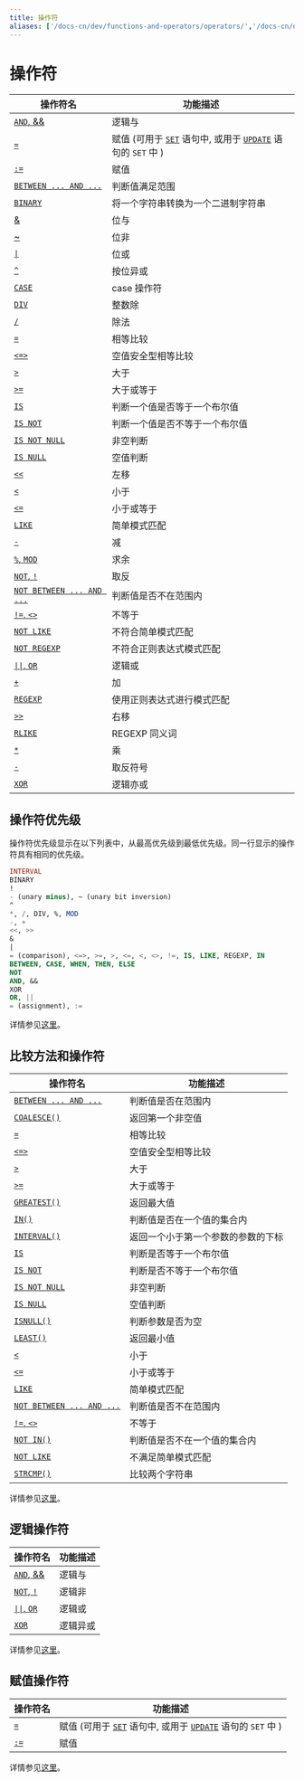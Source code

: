```yaml
---
title: 操作符
aliases: ['/docs-cn/dev/functions-and-operators/operators/','/docs-cn/dev/reference/sql/functions-and-operators/operators/']
---
```


# 操作符

| 操作符名 | 功能描述 |
| ------- | -------------------------------- |
| [`AND`, &&](https://dev.mysql.com/doc/refman/5.7/en/logical-operators.html#operator_and) | 逻辑与 |
| [`=`](https://dev.mysql.com/doc/refman/5.7/en/assignment-operators.html#operator_assign-equal) | 赋值 (可用于 [`SET`](https://dev.mysql.com/doc/refman/5.7/en/set-variable.html) 语句中, 或用于 [`UPDATE`](https://dev.mysql.com/doc/refman/5.7/en/update.html) 语句的 `SET` 中 ) |
| [`:=`](https://dev.mysql.com/doc/refman/5.7/en/assignment-operators.html#operator_assign-value) | 赋值 |
| [`BETWEEN ... AND ...`](https://dev.mysql.com/doc/refman/5.7/en/comparison-operators.html#operator_between) | 判断值满足范围 |
| [`BINARY`](https://dev.mysql.com/doc/refman/5.7/en/cast-functions.html#operator_binary) | 将一个字符串转换为一个二进制字符串 |
| [&](https://dev.mysql.com/doc/refman/5.7/en/bit-functions.html#operator_bitwise-and) | 位与 |
| [~](https://dev.mysql.com/doc/refman/5.7/en/bit-functions.html#operator_bitwise-invert) | 位非 |
| [`\|`](https://dev.mysql.com/doc/refman/5.7/en/bit-functions.html#operator_bitwise-or) | 位或 |
| [`^`](https://dev.mysql.com/doc/refman/5.7/en/bit-functions.html#operator_bitwise-xor) | 按位异或 |
| [`CASE`](https://dev.mysql.com/doc/refman/5.7/en/flow-control-functions.html#operator_case) | case 操作符 |
| [`DIV`](https://dev.mysql.com/doc/refman/5.7/en/arithmetic-functions.html#operator_div) | 整数除 |
| [`/`](https://dev.mysql.com/doc/refman/5.7/en/arithmetic-functions.html#operator_divide) | 除法 |
| [`=`](https://dev.mysql.com/doc/refman/5.7/en/comparison-operators.html#operator_equal) | 相等比较 |
| [`<=>`](https://dev.mysql.com/doc/refman/5.7/en/comparison-operators.html#operator_equal-to) | 空值安全型相等比较 |
| [`>`](https://dev.mysql.com/doc/refman/5.7/en/comparison-operators.html#operator_greater-than) | 大于 |
| [`>=`](https://dev.mysql.com/doc/refman/5.7/en/comparison-operators.html#operator_greater-than-or-equal) | 大于或等于 |
| [`IS`](https://dev.mysql.com/doc/refman/5.7/en/comparison-operators.html#operator_is) | 判断一个值是否等于一个布尔值 |
| [`IS NOT`](https://dev.mysql.com/doc/refman/5.7/en/comparison-operators.html#operator_is-not) | 判断一个值是否不等于一个布尔值 |
| [`IS NOT NULL`](https://dev.mysql.com/doc/refman/5.7/en/comparison-operators.html#operator_is-not-null) | 非空判断 |
| [`IS NULL`](https://dev.mysql.com/doc/refman/5.7/en/comparison-operators.html#operator_is-null) | 空值判断 |
| [`<<`](https://dev.mysql.com/doc/refman/5.7/en/bit-functions.html#operator_left-shift) | 左移 |
| [`<`](https://dev.mysql.com/doc/refman/5.7/en/comparison-operators.html#operator_less-than) | 小于 |
| [`<=`](https://dev.mysql.com/doc/refman/5.7/en/comparison-operators.html#operator_less-than-or-equal) | 小于或等于 |
| [`LIKE`](https://dev.mysql.com/doc/refman/5.7/en/string-comparison-functions.html#operator_like) | 简单模式匹配 |
| [`-`](https://dev.mysql.com/doc/refman/5.7/en/arithmetic-functions.html#operator_minus) | 减 |
| [`%`, `MOD`](https://dev.mysql.com/doc/refman/5.7/en/arithmetic-functions.html#operator_mod) | 求余 |
| [`NOT`, `!`](https://dev.mysql.com/doc/refman/5.7/en/logical-operators.html#operator_not) | 取反 |
| [`NOT BETWEEN ... AND ...`](https://dev.mysql.com/doc/refman/5.7/en/comparison-operators.html#operator_not-between) | 判断值是否不在范围内 |
| [`!=`, `<>`](https://dev.mysql.com/doc/refman/5.7/en/comparison-operators.html#operator_not-equal) | 不等于 |
| [`NOT LIKE`](https://dev.mysql.com/doc/refman/5.7/en/string-comparison-functions.html#operator_not-like) | 不符合简单模式匹配 |
| [`NOT REGEXP`](https://dev.mysql.com/doc/refman/5.7/en/regexp.html#operator_not-regexp) | 不符合正则表达式模式匹配 |
| [`\|\|`, `OR`](https://dev.mysql.com/doc/refman/5.7/en/logical-operators.html#operator_or) | 逻辑或 |
| [`+`](https://dev.mysql.com/doc/refman/5.7/en/arithmetic-functions.html#operator_plus) | 加 |
| [`REGEXP`](https://dev.mysql.com/doc/refman/5.7/en/regexp.html#operator_regexp) | 使用正则表达式进行模式匹配 |
| [`>>`](https://dev.mysql.com/doc/refman/5.7/en/bit-functions.html#operator_right-shift) | 右移 |
| [`RLIKE`](https://dev.mysql.com/doc/refman/5.7/en/regexp.html#operator_regexp) | REGEXP 同义词 |
| [`*`](https://dev.mysql.com/doc/refman/5.7/en/arithmetic-functions.html#operator_times) | 乘 |
| [`-`](https://dev.mysql.com/doc/refman/5.7/en/arithmetic-functions.html#operator_unary-minus) | 取反符号 |
| [`XOR`](https://dev.mysql.com/doc/refman/5.7/en/logical-operators.html#operator_xor) | 逻辑亦或 |

## 操作符优先级

操作符优先级显示在以下列表中，从最高优先级到最低优先级。同一行显示的操作符具有相同的优先级。

```sql
INTERVAL
BINARY
!
- (unary minus), ~ (unary bit inversion)
^
*, /, DIV, %, MOD
-, +
<<, >>
&
|
= (comparison), <=>, >=, >, <=, <, <>, !=, IS, LIKE, REGEXP, IN
BETWEEN, CASE, WHEN, THEN, ELSE
NOT
AND, &&
XOR
OR, ||
= (assignment), :=
```

详情参见[这里](https://dev.mysql.com/doc/refman/5.7/en/operator-precedence.html)。

## 比较方法和操作符

| 操作符名 | 功能描述 |
| ------- | -------------------------------- |
| [`BETWEEN ... AND ...`](https://dev.mysql.com/doc/refman/5.7/en/comparison-operators.html#operator_between) | 判断值是否在范围内 |
| [`COALESCE()`](https://dev.mysql.com/doc/refman/5.7/en/comparison-operators.html#function_coalesce) | 返回第一个非空值 |
| [`=`](https://dev.mysql.com/doc/refman/5.7/en/comparison-operators.html#operator_equal) | 相等比较 |
| [`<=>`](https://dev.mysql.com/doc/refman/5.7/en/comparison-operators.html#operator_equal-to) | 空值安全型相等比较 |
| [`>`](https://dev.mysql.com/doc/refman/5.7/en/comparison-operators.html#operator_greater-than) | 大于 |
| [`>=`](https://dev.mysql.com/doc/refman/5.7/en/comparison-operators.html#operator_greater-than-or-equal) | 大于或等于 |
| [`GREATEST()`](https://dev.mysql.com/doc/refman/5.7/en/comparison-operators.html#function_greatest) | 返回最大值 |
| [`IN()`](https://dev.mysql.com/doc/refman/5.7/en/comparison-operators.html#function_in) | 判断值是否在一个值的集合内 |
| [`INTERVAL()`](https://dev.mysql.com/doc/refman/5.7/en/comparison-operators.html#function_interval) | 返回一个小于第一个参数的参数的下标 |
| [`IS`](https://dev.mysql.com/doc/refman/5.7/en/comparison-operators.html#operator_is) | 判断是否等于一个布尔值 |
| [`IS NOT`](https://dev.mysql.com/doc/refman/5.7/en/comparison-operators.html#operator_is-not) | 判断是否不等于一个布尔值 |
| [`IS NOT NULL`](https://dev.mysql.com/doc/refman/5.7/en/comparison-operators.html#operator_is-not-null) | 非空判断 |
| [`IS NULL`](https://dev.mysql.com/doc/refman/5.7/en/comparison-operators.html#operator_is-null) | 空值判断 |
| [`ISNULL()`](https://dev.mysql.com/doc/refman/5.7/en/comparison-operators.html#function_isnull) | 判断参数是否为空 |
| [`LEAST()`](https://dev.mysql.com/doc/refman/5.7/en/comparison-operators.html#function_least) | 返回最小值 |
| [`<`](https://dev.mysql.com/doc/refman/5.7/en/comparison-operators.html#operator_less-than) | 小于 |
| [`<=`](https://dev.mysql.com/doc/refman/5.7/en/comparison-operators.html#operator_less-than-or-equal) | 小于或等于 |
| [`LIKE`](https://dev.mysql.com/doc/refman/5.7/en/string-comparison-functions.html#operator_like) | 简单模式匹配 |
| [`NOT BETWEEN ... AND ...`](https://dev.mysql.com/doc/refman/5.7/en/comparison-operators.html#operator_not-between) | 判断值是否不在范围内 |
| [`!=`, `<>`](https://dev.mysql.com/doc/refman/5.7/en/comparison-operators.html#operator_not-equal) | 不等于 |
| [`NOT IN()`](https://dev.mysql.com/doc/refman/5.7/en/comparison-operators.html#function_not-in) | 判断值是否不在一个值的集合内 |
| [`NOT LIKE`](https://dev.mysql.com/doc/refman/5.7/en/string-comparison-functions.html#operator_not-like) | 不满足简单模式匹配 |
| [`STRCMP()`](https://dev.mysql.com/doc/refman/5.7/en/string-comparison-functions.html#function_strcmp) | 比较两个字符串 |

详情参见[这里](https://dev.mysql.com/doc/refman/5.7/en/comparison-operators.html)。

## 逻辑操作符

| 操作符名 | 功能描述 |
| ------- | -------------------------------- |
| [`AND`, &&](https://dev.mysql.com/doc/refman/5.7/en/logical-operators.html#operator_and) | 逻辑与 |
| [`NOT`, `!`](https://dev.mysql.com/doc/refman/5.7/en/logical-operators.html#operator_not) | 逻辑非 |
| [`\|\|`, `OR`](https://dev.mysql.com/doc/refman/5.7/en/logical-operators.html#operator_or) | 逻辑或 |
| [`XOR`](https://dev.mysql.com/doc/refman/5.7/en/logical-operators.html#operator_xor) | 逻辑异或 |

详情参见[这里](https://dev.mysql.com/doc/refman/5.7/en/group-by-handling.html)。

## 赋值操作符

| 操作符名 | 功能描述 |
| ------- | -------------------------------- |
| [`=`](https://dev.mysql.com/doc/refman/5.7/en/assignment-operators.html#operator_assign-equal) | 赋值 (可用于 [`SET`](https://dev.mysql.com/doc/refman/5.7/en/set-variable.html) 语句中, 或用于 [`UPDATE`](https://dev.mysql.com/doc/refman/5.7/en/update.html) 语句的 `SET` 中 ) |
| [`:=`](https://dev.mysql.com/doc/refman/5.7/en/assignment-operators.html#operator_assign-value) | 赋值 |

详情参见[这里](https://dev.mysql.com/doc/refman/5.7/en/group-by-functional-dependence.html)。
